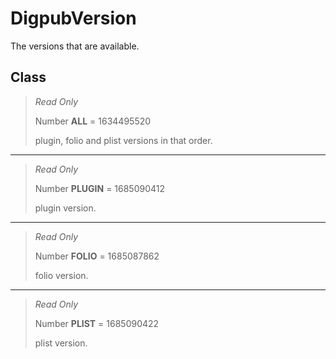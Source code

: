 # DigpubVersion
The versions that are available.

## Class
> *Read Only* 
> 
> Number **ALL** = 1634495520
> 
> plugin, folio and plist versions in that order.
*** 
> *Read Only* 
> 
> Number **PLUGIN** = 1685090412
> 
> plugin version.
*** 
> *Read Only* 
> 
> Number **FOLIO** = 1685087862
> 
> folio version.
*** 
> *Read Only* 
> 
> Number **PLIST** = 1685090422
> 
> plist version.

